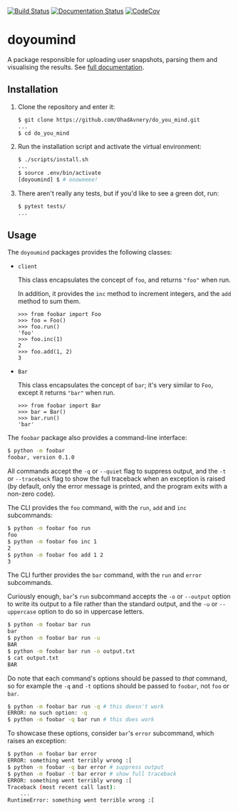 [![Build Status](https://travis-ci.com/OhadAvnery/do_you_mind.svg?branch=master)](https://travis-ci.com/OhadAvnery/do_you_mind)
[![Documentation Status](https://readthedocs.org/projects/do-you-mind/badge/?version=latest)](https://do-you-mind.readthedocs.io/en/latest/?badge=latest)
[![CodeCov](https://i.imgur.com/l7YTBgz.png)](https://www.youtube.com/watch?v=dQw4w9WgXcQ)


# doyoumind

A package responsible for uploading user snapshots, parsing them and visualising the results. 
See [full documentation](https://do-you-mind.readthedocs.io/en/latest).

## Installation

1. Clone the repository and enter it:

    ```sh
    $ git clone https://github.com/OhadAvnery/do_you_mind.git
    ...
    $ cd do_you_mind
    ```

2. Run the installation script and activate the virtual environment:

    ```sh
    $ ./scripts/install.sh
    ...
    $ source .env/bin/activate
    [doyoumind] $ # oooweeee!
    ```

3. There aren't really any tests, but if you'd like to see a green dot, run:


    ```sh
    $ pytest tests/
    ...
    ```

## Usage

The `doyoumind` packages provides the following classes:

- `client`

    This class encapsulates the concept of `foo`, and returns `"foo"` when run.

    In addition, it provides the `inc` method to increment integers, and the
    `add` method to sum them.

    ```pycon
    >>> from foobar import Foo
    >>> foo = Foo()
    >>> foo.run()
    'foo'
    >>> foo.inc(1)
    2
    >>> foo.add(1, 2)
    3
    ```

- `Bar`

    This class encapsulates the concept of `bar`; it's very similar to `Foo`,
    except it returns `"bar"` when run.

    ```pycon
    >>> from foobar import Bar
    >>> bar = Bar()
    >>> bar.run()
    'bar'
    ```

The `foobar` package also provides a command-line interface:

```sh
$ python -m foobar
foobar, version 0.1.0
```

All commands accept the `-q` or `--quiet` flag to suppress output, and the `-t`
or `--traceback` flag to show the full traceback when an exception is raised
(by default, only the error message is printed, and the program exits with a
non-zero code).

The CLI provides the `foo` command, with the `run`, `add` and `inc`
subcommands:

```sh
$ python -m foobar foo run
foo
$ python -m foobar foo inc 1
2
$ python -m foobar foo add 1 2
3
```

The CLI further provides the `bar` command, with the `run` and `error`
subcommands.

Curiously enough, `bar`'s `run` subcommand accepts the `-o` or `--output`
option to write its output to a file rather than the standard output, and the
`-u` or `--uppercase` option to do so in uppercase letters.

```sh
$ python -m foobar bar run
bar
$ python -m foobar bar run -u
BAR
$ python -m foobar bar run -o output.txt
$ cat output.txt
BAR
```

Do note that each command's options should be passed to *that* command, so for
example the `-q` and `-t` options should be passed to `foobar`, not `foo` or
`bar`.

```sh
$ python -m foobar bar run -q # this doesn't work
ERROR: no such option: -q
$ python -m foobar -q bar run # this does work
```

To showcase these options, consider `bar`'s `error` subcommand, which raises an
exception:

```sh
$ python -m foobar bar error
ERROR: something went terribly wrong :[
$ python -m foobar -q bar error # suppress output
$ python -m foobar -t bar error # show full traceback
ERROR: something went terribly wrong :[
Traceback (most recent call last):
    ...
RuntimeError: something went terrible wrong :[
```
